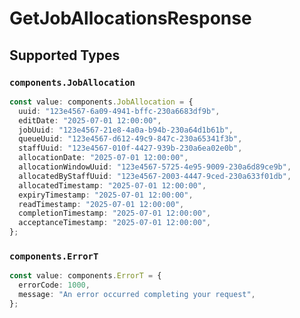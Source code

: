 # GetJobAllocationsResponse


## Supported Types

### `components.JobAllocation`

```typescript
const value: components.JobAllocation = {
  uuid: "123e4567-6a09-4941-bffc-230a6683df9b",
  editDate: "2025-07-01 12:00:00",
  jobUuid: "123e4567-21e8-4a0a-b94b-230a64d1b61b",
  queueUuid: "123e4567-d612-49c9-847c-230a65341f3b",
  staffUuid: "123e4567-010f-4427-939b-230a6ea02e0b",
  allocationDate: "2025-07-01 12:00:00",
  allocationWindowUuid: "123e4567-5725-4e95-9009-230a6d89ce9b",
  allocatedByStaffUuid: "123e4567-2003-4447-9ced-230a633f01db",
  allocatedTimestamp: "2025-07-01 12:00:00",
  expiryTimestamp: "2025-07-01 12:00:00",
  readTimestamp: "2025-07-01 12:00:00",
  completionTimestamp: "2025-07-01 12:00:00",
  acceptanceTimestamp: "2025-07-01 12:00:00",
};
```

### `components.ErrorT`

```typescript
const value: components.ErrorT = {
  errorCode: 1000,
  message: "An error occurred completing your request",
};
```

